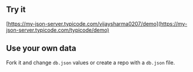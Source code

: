 ## Try it

[https://my-json-server.typicode.com/vijaysharma0207/demo](https://my-json-server.typicode.com/typicode/demo)

## Use your own data

Fork it and change `db.json` values or create a repo with a `db.json` file.
